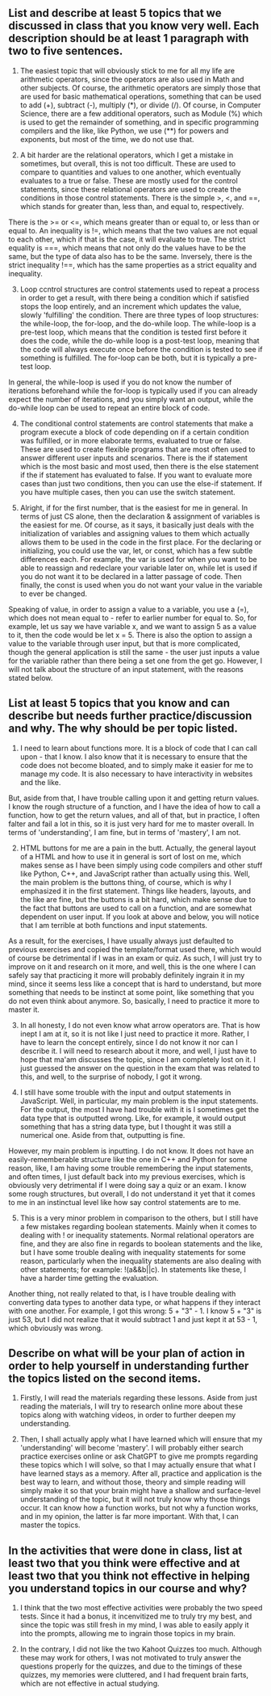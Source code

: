 ## List and describe at least 5 topics that we discussed in class that you know very well. Each description should be at least 1 paragraph with two to five sentences.

1. The easiest topic that will obviously stick to me for all my life are arithmetic operators, since the operators are also used in Math and other subjects. Of course, the arithmetic operators are simply those that are used for basic mathematical operations, something that can be used to add (+), subtract (-), multiply (*), or divide (/). Of course, in Computer Science, there are a few additional operators, such as Module (%) which is used to get the remainder of something, and in specific programming compilers and the like, like Python, we use (**) for powers and exponents, but most of the time, we do not use that.

2. A bit harder are the relational operators, which I get a mistake in sometimes, but overall, this is not too difficult. These are used to compare to quantities and values to one another, which eventually evaluates to a true or false. These are mostly used for the control statements, since these relational operators are used to create the conditions in those control statements. There is the simple >, <, and ==, which stands for greater than, less than, and equal to, respectively. 

There is the >= or <=, which means greater than or equal to, or less than or equal to. An inequality is !=, which means that the two values are not equal to each other, which if that is the case, it will evaluate to true. The strict equality is ===, which means that not only do the values have to be the same, but the type of data also has to be the same. Inversely, there is the strict inequality !==, which has the same properties as a strict equality and inequality.

3. Loop ccntrol structures are control statements used to repeat a process in order to get a result, with there being a condition which if satisfied stops the loop entirely, and an increment which updates the value, slowly 'fulfilling' the condition. There are three types of loop structures: the while-loop, the for-loop, and the do-while loop. The while-loop is a pre-test loop, which means that the condition is tested first before it does the code, while the do-while loop is a post-test loop, meaning that the code will always execute once before the condition is tested to see if something is fulfilled. The for-loop can be both, but it is typically a pre-test loop.

In general, the while-loop is used if you do not know the number of iterations beforehand while the for-loop is typically used if you can already expect the number of iterations, and you simply want an output, while the do-while loop can be used to repeat an entire block of code. 

4. The conditional control statements are control statements that make a program execute a block of code depending on if a certain condition was fulfilled, or in more elaborate terms, evaluated to true or false. These are used to create flexible programs that are most often used to answer different user inputs and scenarios. There is the if statement which is the most basic and most used, then there is the else statement if the if statement has evaluated to false. If you want to evaluate more cases than just two conditions, then you can use the else-if statement. If you have multiple cases, then you can use the switch statement.

5. Alright, if for the first number, that is the easiest for me in general. In terms of just CS alone, then the declaration & assignment of variables is the easiest for me. Of course, as it says, it basically just deals with the initialization of variables and assigning values to them which actually allows them to be used in the code in the first place. For the declaring or initializing, you could use the var, let, or const, which has a few subtle differences each. For example, the var is used for when you want to be able to reassign and redeclare your variable later on, while let is used if you do not want it to be declared in a latter passage of code. Then finally, the const is used when you do not want your value in the variable to ever be changed.

Speaking of value, in order to assign a value to a variable, you use a (=), which does not mean equal to - refer to earlier number for equal to. So, for example, let us say we have variable x, and we want to assign 5 as a value to it, then the code would be let x = 5. There is also the option to assign a value to the variable through user input, but that is more complicated, though the general application is still the same - the user just inputs a value for the variable rather than there being a set one from the get go. However, I will not talk about the structure of an input statement, with the reasons stated below.

## List at least 5 topics that you know and can describe but needs further practice/discussion and why. The why should be per topic listed.  

1. I need to learn about functions more. It is a block of code that I can call upon - that I know. I also know that it is necessary to ensure that the code does not become bloated, and to simply make it easier for me to manage my code. It is also necessary to have interactivity in websites and the like. 

But, aside from that, I have trouble calling upon it and getting return values. I know the rough structure of a function, and I have the idea of how to call a function, how to get the return values, and all of that, but in practice, I often falter and fail a lot in this, so it is just very hard for me to master overall. In terms of 'understanding', I am fine, but in terms of 'mastery', I am not.

2. HTML buttons for me are a pain in the butt. Actually, the general layout of a HTML and how to use it in general is sort of lost on me, which makes sense as I have been simply using code compilers and other stuff like Python, C++, and JavaScript rather than actually using this. Well, the main problem is the buttons thing, of course, which is why I emphasized it in the first statement. Things like headers, layouts, and the like are fine, but the buttons is a bit hard, which make sense due to the fact that buttons are used to call on a function, and are somewhat dependent on user input. If you look at above and below, you will notice that I am terrible at both functions and input statements.

As a result, for the exercises, I have usually always just defaulted to previous exercises and copied the template/format used there, which would of course be detrimental if I was in an exam or quiz. As such, I will just try to improve on it and research on it more, and well, this is the one where I can safely say that practicing it more will probably definitely ingrain it in my mind, since it seems less like a concept that is hard to understand, but more something that needs to be instinct at some point, like something that you do not even think about anymore. So, basically, I need to practice it more to master it.

3. In all honesty, I do not even know what arrow operators are. That is how inept I am at it, so it is not like I just need to practice it more. Rather, I have to learn the concept entirely, since I do not know it nor can I describe it. I will need to research about it more, and well, I just have to hope that ma'am discusses the topic, since I am completely lost on it. I just guessed the answer on the question in the exam that was related to this, and well, to the surprise of nobody, I got it wrong.

4. I still have some trouble with the input and output statements in JavaScript. Well, in particular, my main problem is the input statements. For the output, the most I have had trouble with it is I sometimes get the data type that is outputted wrong. Like, for example, it would output something that has a string data type, but I thought it was still a numerical one. Aside from that, outputting is fine. 

However, my main problem is inputting. I do not know. It does not have an easily-rememberable structure like the one in C++ and Python for some reason, like, I am having some trouble remembering the input statements, and often times, I just default back into my previous exercises, which is obviously very detrimental if I were doing say a quiz or an exam. I know some rough structures, but overall, I do not understand it yet that it comes to me in an instinctual level like how say control statements are to me.

5. This is a very minor problem in comparison to the others, but I still have a few mistakes regarding boolean statements. Mainly when it comes to dealing with ! or inequality statements. Normal relational operators are fine, and they are also fine in regards to boolean statements and the like, but I have some trouble dealing with inequality statements for some reason, particularly when the inequality statements are also dealing with other statements; for example: !(a&&b||c). In statements like these, I have a harder time getting the evaluation.

Another thing, not really related to that, is I have trouble dealing with converting data types to another data type, or what happens if they interact with one another. For example, I got this wrong: 5 + "3" - 1. I know 5 + "3" is just 53, but I did not realize that it would subtract 1 and just kept it at 53 - 1, which obviously was wrong.

## Describe on what will be your plan of action in order to help yourself in understanding further the topics listed on the second items.

1. Firstly, I will read the materials regarding these lessons. Aside from just reading the materials, I will try to research online more about these topics along with watching videos, in order to further deepen my understanding.

2. Then, I shall actually apply what I have learned which will ensure that my 'understanding' will become 'mastery'. I will probably either search practice exercises online or ask ChatGPT to give me prompts regarding these topics which I will solve, so that I may actually ensure that what I have learned stays as a memory. After all, practice and application is the best way to learn, and without those, theory and simple reading will simply make it so that your brain might have a shallow and surface-level understanding of the topic, but it will not truly know why those things occur. It can know how a function works, but not why a function works, and in my opinion, the latter is far more important. With that, I can master the topics. 

## In the activities that were done in class, list at least two that you think were effective and at least two that you think not effective in helping you understand topics in our course and why?

1. I think that the two most effective activities were probably the two speed tests. Since it had a bonus, it incenvitized me to truly try my best, and since the topic was still fresh in my mind, I was able to easily apply it into the prompts, allowing me to ingrain those topics in my brain.

2. In the contrary, I did not like the two Kahoot Quizzes too much. Although these may work for others, I was not motivated to truly answer the questions properly for the quizzes, and due to the timings of these quizzes, my memories were cluttered, and I had frequent brain farts, which are not effective in actual studying.